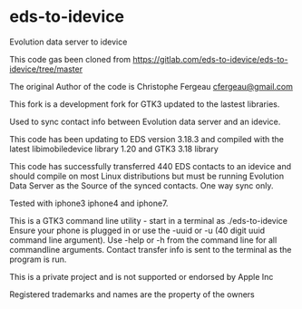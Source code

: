 eds-to-idevice
==============
Evolution data server to idevice

This code gas been cloned from https://gitlab.com/eds-to-idevice/eds-to-idevice/tree/master

The original Author of the code is Christophe Fergeau <cfergeau@gmail.com>

This fork is a development fork for GTK3 updated to the lastest libraries.

Used to sync contact info between Evolution data server and an idevice.

This code has been updating to  EDS version 3.18.3 and compiled with the latest
libimobiledevice library 1.20 and GTK3 3.18 library

This code has successfully transferred 440 EDS contacts to an idevice
and should compile on most Linux distributions but must be running 
Evolution Data Server as the Source of the synced contacts.
One way sync only.

Tested with iphone3 iphone4 and iphone7.

This is a GTK3 command line utility - start in a terminal as ./eds-to-idevice
Ensure your phone is plugged in or use the -uuid or -u (40 digit uuid command line argument).
Use -help or -h from the command line for all commandline arguments.
Contact transfer info is sent to the terminal as the program is run.

This is a private project and is not supported or endorsed by Apple Inc

Registered trademarks and names are the property of the owners

